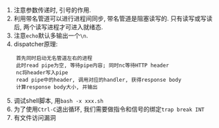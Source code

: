1. 注意参数传递时, 引号的作用.
2. 利用带名管道可以进行进程间同步, 带名管道是阻塞读写的. 只有读写或写读后, 两个读写进程才可进入就绪态.
3. 注意`echo`默认多输出一个`\n`.
4. dispatcher原理:  
```
    首先同时启动无名管道左右的进程
    此时read pipe为空, 等待pipe内容; 同时nc等待HTTP header
    nc将header写入pipe
    read pipe中的header, 调用对应的handler, 获得response body
    计算response body大小, 并输出
```
5. 调试shell脚本, 用`bash -x xxx.sh`
6. 为了使用`Ctrl-C`退出循环, 我们需要做指令和信号的绑定`trap break INT`
7. 有文件访问漏洞
